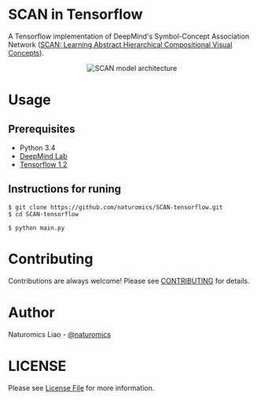 # SCAN in Tensorflow
A Tensorflow implementation of DeepMind's Symbol-Concept Association Network ([SCAN: Learning Abstract Hierarchical Compositional Visual Concepts](https://arxiv.org/abs/1707.03389)).

<div align="center">
	<img src="assests/SCAN-model.png" alt="SCAN model architecture"/>
</div>

# Usage

## Prerequisites

* Python 3.4
* [DeepMind Lab](https://github.com/deepmind/lab)
* [Tensorflow 1.2](https://github.com/tensorflow/tensorflow/tree/r1.2)

## Instructions for runing
```shell
$ git clone https://github.com/naturomics/SCAN-tensorflow.git
$ cd SCAN-tensorflow
```

```shell
$ python main.py
```


# Contributing
Contributions are always welcome! Please see [CONTRIBUTING](CONTRIBUTING.md) for details.

# Author
Naturomics Liao - [@naturomics](https://github.com/naturomics)

# LICENSE
Please see [License File](LICENSE.md) for more information.
